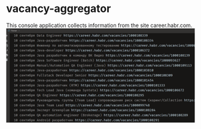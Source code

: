 # vacancy-aggregator
This console application collects information from the site career.habr.com.
![alt text](src/main/resources/images/consoleOutput.png)
